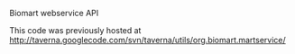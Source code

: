 Biomart webservice API

This code was previously hosted at http://taverna.googlecode.com/svn/taverna/utils/org.biomart.martservice/